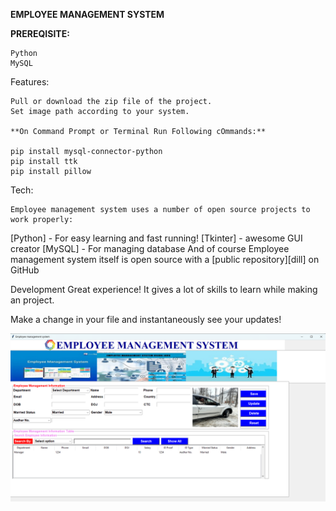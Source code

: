 **EMPLOYEE MANAGEMENT SYSTEM**

**PREREQISITE:**

    Python
    MySQL

 Features:

    Pull or download the zip file of the project.
    Set image path according to your system.

    **On Command Prompt or Terminal Run Following cOmmands:**

    pip install mysql-connector-python
    pip install ttk
    pip install pillow

  Tech:
    
    Employee management system uses a number of open source projects to work properly:

[Python] - For easy learning and fast running!
[Tkinter] - awesome GUI creator
[MySQL] - For managing database
And of course Employee management system itself is open source with a [public repository][dill] on GitHub

Development
Great experience!  It gives a lot of skills to learn while making an project.

Make a change in your file and instantaneously see your updates!

![Screenshot of a comment on a GitHub issue showing an image, added in the Markdown,of an Octocat smiling and raising a tentacle.](./images/screenshot.png)
